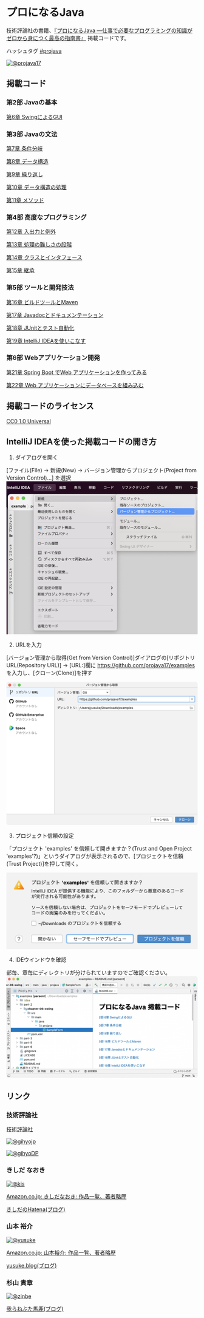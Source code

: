 # プロになるJava 

技術評論社の書籍、[『プロになるJava ―仕事で必要なプログラミングの知識がゼロから身につく最高の指南書』](https://gihyo.jp/book/2022/978-4-297-12685-8) 掲載コードです。

ハッシュタグ [&#35;projava](https://twitter.com/search?q=%23projava&src=typed_query&f=live)

[![@projava17](https://img.shields.io/twitter/url/https/twitter.com/projava17.svg?style=social&label=プロになるJava%20%40projava17)](https://twitter.com/projava17)

## 掲載コード

### 第2部 Javaの基本

[第6章 SwingによるGUI](./part-2/chapter-06-swing)

### 第3部 Javaの文法

[第7章 条件分岐](./part-3/chapter-07-condition)

[第8章 データ構造](./part-3/chapter-08-datastructure)

[第9章 繰り返し](./part-3/chapter-09-loop)

[第10章 データ構造の処理](./part-3/chapter-10-foreach)

[第11章 メソッド](./part-3/chapter-11-method)

### 第4部 高度なプログラミング

[第12章 入出力と例外](./part-4/chapter-12-io)

[第13章 処理の難しさの段階](./part-4/chapter-13-difficulty)

[第14章 クラスとインタフェース](./part-4/chapter-14-class)

[第15章 継承](./part-4/chapter-15-inheritance)

### 第5部 ツールと開発技法

[第16章 ビルドツールとMaven](./part-5/chapter-16-build-tool)

[第17章 Javadocとドキュメンテーション](./part-5/chapter-17-javadoc)

[第18章 JUnitとテスト自動化](./part-5/chapter-18-junit)

[第19章 IntelliJ IDEAを使いこなす](./part-5/chapter-19-ide)

### 第6部 Webアプリケーション開発

[第21章 Spring Boot でWeb アプリケーションを作ってみる](./part-6/chapter-21-spring-boot)

[第22章 Web アプリケーションにデータベースを組み込む](./part-6/chapter-22-database)

## 掲載コードのライセンス

[CC0 1.0 Universal](/LICENSE)

## IntelliJ IDEAを使った掲載コードの開き方

1. ダイアログを開く

[ファイル(File) → 新規(New) → バージョン管理からプロジェクト(Project from Version Control)…] を選択
![File - new](./images/file-new.png)

2. URLを入力

[バージョン管理から取得(Get from Version Control)]ダイアログの[リポジトリURL(Repository URL)] → [URL:]欄に https://github.com/projava17/examples を入力し、[クローン(Clone)]を押す

![version control](./images/from-version-control.png)

3. プロジェクト信頼の設定

「プロジェクト 'examples' を信頼して開きますか？(Trust and Open Project 'examples'?)」というダイアログが表示されるので、[プロジェクトを信頼(Trust Project)]を押して開く。

![trust](./images/trust.png)

4. IDEウインドウを確認

部毎、章毎にディレクトリが分けられていますのでご確認ください。
![IDEA](./images/open-in-intellij-idea.png)

## リンク

### 技術評論社

[技術評論社](https://gihyo.jp/)

[![@gihyojp](https://img.shields.io/twitter/url/https/twitter.com/gihyojp.svg?style=social&label=技術評論社%20%40gihyojp)](https://twitter.com/gihyojp)

[![@gihyoDP](https://img.shields.io/twitter/url/https/twitter.com/gihyoDP.svg?style=social&label=Gihyo%20Digital%20Publishing%20%40gihyoDP)](https://twitter.com/gihyojp)


### きしだ なおき

[![@kis](https://img.shields.io/twitter/url/https/twitter.com/kis.svg?style=social&label=きしだなおき%20%40kis)](https://twitter.com/kis)

[Amazon.co.jp: きしだなおき: 作品一覧、著者略歴](https://www.amazon.co.jp/きしだ-なおき/e/B09VPTG6KR?ref_=dbs_p_pbk_r00_abau_000000)

[きしだのHatena(ブログ)](https://nowokay.hatenablog.com/archive/category/%E3%83%97%E3%83%AD%E3%81%AB%E3%81%AA%E3%82%8BJava)

### 山本 裕介
[![@yusuke](https://img.shields.io/twitter/url/https/twitter.com/yusuke.svg?style=social&label=山本裕介%20%40yusuke)](https://twitter.com/yusuke)

[Amazon.co.jp: 山本裕介: 作品一覧、著者略歴](https://www.amazon.co.jp/山本%E3%80%80裕介/e/B0057FTY5K?ref_=dbs_p_pbk_r00_abau_000000)

[yusuke.blog(ブログ)](https://yusuke.blog)

### 杉山 貴章

[![@zinbe](https://img.shields.io/twitter/url/https/twitter.com/zinbe.svg?style=social&label=杉山貴章%20%40zinbe)](https://twitter.com/zinbe)

[我らねぶた馬鹿(ブログ)](https://nebuta.hatenablog.jp)
